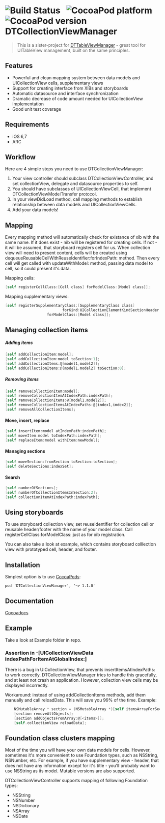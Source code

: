 ![Build Status](https://travis-ci.org/DenHeadless/DTCollectionViewManager.png?branch=master,development) &nbsp; ![CocoaPod platform](http://cocoapod-badges.herokuapp.com/p/DTCollectionViewManager/badge.svg) &nbsp; ![CocoaPod version](http://cocoapod-badges.herokuapp.com/v/DTCollectionViewManager/badge.svg)
DTCollectionViewManager
=======================

> This is a sister-project for [DTTableViewManager](https://github.com/DenHeadless/DTTableViewManager) - great tool for UITableView management, built on the same principles.

## Features

* Powerful and clean mapping system between data models and UICollectionView cells, supplementary views 
* Support for creating interface from XIBs and storyboards
* Automatic datasource and interface synchronization
* Dramatic decrease of code amount needed for UICollectionView implementation
* Good unit test coverage

## Requirements

- iOS 6,7
- ARC

## Workflow

Here are 4 simple steps you need to use DTCollectionViewManager:

1. Your view controller should subclass DTCollectionViewController, and set collectionView, delegate and datasource properties to self.
2. You should have subclasses of UICollectionViewCell, that implement DTCollectionViewModelTransfer protocol.
3. In your viewDidLoad method, call mapping methods to establish relationship between data models and UICollectionViewCells.
4. Add your data models!

## Mapping

Every mapping method will automatically check for existance of xib with the same name. If it does exist - nib will be registered for creating cells. If not - it will be assumed, that storyboard registers cell for us. When collection view will need to present content, cells will be created using dequeueReusableCellWithReuseIdentifier:forIndexPath: method. Then every cell will get called with updateWithModel: method, passing data model to cell, so it could present it's data.

Mapping cells:

```objective-c
[self registerCellClass:[Cell class] forModelClass:[Model class]];
```

Mapping supplementary views:
```objective-c
[self registerSupplementaryClass:[SupplementaryClass class] 
						  forKind:UICollectionElementKindSectionHeader
                   forModelClass:[Model class]];
```

## Managing collection items

##### Adding items

```objective-c
[self addCollectionItem:model];
[self addCollectionItem:model toSection:1];
[self addCollectionItems:@[model1,model2]];
[self addCollectionItems:@[model1,model2] toSection:0];
```

##### Removing items

```objective-c
[self removeCollectionItem:model];
[self removeCollectionItemAtIndexPath:indexPath];
[self removeCollectionItems:@[model1,model2]];
[self removeCollectionItemsAtIndexPaths:@[index1,index2]];
[self removeAllCollectionItems];
```	

#### Move, insert, replace

```objective-c
[self insertItem:model atIndexPath:indexPath];
[self moveItem:model toIndexPath:indexPath];
[self replaceItem:model withItem:newModel];
```

#### Managing sections

```objective-c
[self moveSection:fromSection toSection:toSection];
[self deleteSections:indexSet];
```	

#### Search 

```objective-c
[self numberOfSections];
[self numberOfCollectionItemsInSection:2];
[self collectionItemAtIndexPath:indexPath];
```	
## Using storyboards

To use storyboard collection view, set reuseIdentifier for collection cell or reusable header/footer with the name of your model class. Call registerCellClass:forModelClass: just as for xib registration.

You can also take a look at example, which contains storyboard colllection view with prototyped cell, header, and footer.


## Installation

Simplest option is to use [CocoaPods](http://www.cocoapods.org):

	pod 'DTCollectionViewManager', '~> 1.1.0'
	
## Documentation

[Cocoadocs](http://cocoadocs.org/docsets/DTCollectionViewManager)

## Example

Take a look at Example folder in repo.

### Assertion in -[UICollectionViewData indexPathForItemAtGlobalIndex:]

There is a bug in UICollectionView, that prevents insertItemsAtIndexPaths: to work correctly. DTCollectionViewManager tries to handle this gracefully, and at least not crash an application. However, collection view cells may be displayed incorrectly. 

Workaround: instead of using addCollectionItems methods, add them manually and call reloadData. 
This will save you 99% of the time. 
Example:

```objective-c
    NSMutableArray * section = (NSMutableArray *)[self itemsArrayForSection:0];
    [section removeAllObjects];
    [section addObjectsFromArray:@[<items>]];
    [self.collectionView reloadData];
```

## Foundation class clusters mapping

Most of the time you will have your own data models for cells. However, sometimes it's more convenient to use Foundation types, such as NSString, NSNumber, etc. For example, if you have supplementary view - header, that does not have any information except for it's title - you'll probably want to use NSString as its model. Mutable versions are also supported. 
 
 DTCollectionViewController supports mapping of following Foundation types:
 
 * NSString
 * NSNumber
 * NSDictionary
 * NSArray
 * NSDate
